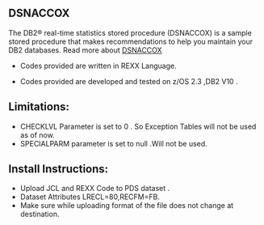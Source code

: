 ## DSNACCOX
The DB2® real-time statistics stored procedure (DSNACCOX) is a sample stored procedure that makes recommendations to help you maintain your DB2 databases.
Read more about [DSNACCOX](https://www.ibm.com/support/knowledgecenter/SSEPEK_10.0.0/sqlref/src/tpc/db2z_sp_dsnaccox.html)

- Codes provided are written in REXX Language.

- Codes provided are developed and tested on z/OS 2.3 ,DB2 V10 .

## Limitations:
- CHECKLVL Parameter is set to 0 . So Exception Tables will not be used as of now.
- SPECIALPARM parameter is set to null .Will not be used. 

## Install Instructions:
- Upload JCL and REXX Code to PDS dataset . 
- Dataset Attributes LRECL=80,RECFM=FB.
- Make sure while uploading format of the file does not change at destination.
